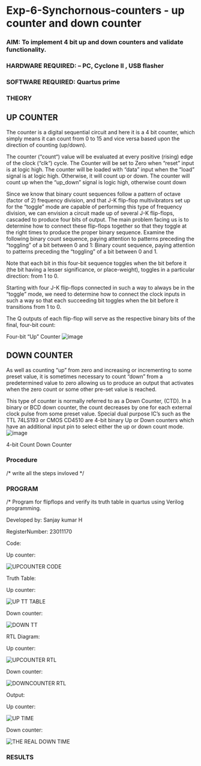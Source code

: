 # Exp-6-Synchornous-counters - up counter and down counter 
### AIM: To implement 4 bit up and down counters and validate  functionality.
### HARDWARE REQUIRED:  – PC, Cyclone II , USB flasher
### SOFTWARE REQUIRED:   Quartus prime
### THEORY 

## UP COUNTER 
The counter is a digital sequential circuit and here it is a 4 bit counter, which simply means it can count from 0 to 15 and vice versa based upon the direction of counting (up/down). 

The counter (“count“) value will be evaluated at every positive (rising) edge of the clock (“clk“) cycle.
The Counter will be set to Zero when “reset” input is at logic high.
The counter will be loaded with “data” input when the “load” signal is at logic high. Otherwise, it will count up or down.
The counter will count up when the “up_down” signal is logic high, otherwise count down

Since we know that binary count sequences follow a pattern of octave (factor of 2) frequency division, and that J-K flip-flop multivibrators set up for the “toggle” mode are capable of performing this type of frequency division, we can envision a circuit made up of several J-K flip-flops, cascaded to produce four bits of output.
The main problem facing us is to determine how to connect these flip-flops together so that they toggle at the right times to produce the proper binary sequence.
Examine the following binary count sequence, paying attention to patterns preceding the “toggling” of a bit between 0 and 1:
Binary count sequence, paying attention to patterns preceding the “toggling” of a bit between 0 and 1.

Note that each bit in this four-bit sequence toggles when the bit before it (the bit having a lesser significance, or place-weight), toggles in a particular direction: from 1 to 0.



 
 

Starting with four J-K flip-flops connected in such a way to always be in the “toggle” mode, we need to determine how to connect the clock inputs in such a way so that each succeeding bit toggles when the bit before it transitions from 1 to 0.

The Q outputs of each flip-flop will serve as the respective binary bits of the final, four-bit count:

 
 

Four-bit “Up” Counter
![image](https://user-images.githubusercontent.com/36288975/169644758-b2f4339d-9532-40c5-af40-8f4f8c942e2c.png)



## DOWN COUNTER 

As well as counting “up” from zero and increasing or incrementing to some preset value, it is sometimes necessary to count “down” from a predetermined value to zero allowing us to produce an output that activates when the zero count or some other pre-set value is reached.

This type of counter is normally referred to as a Down Counter, (CTD). In a binary or BCD down counter, the count decreases by one for each external clock pulse from some preset value. Special dual purpose IC’s such as the TTL 74LS193 or CMOS CD4510 are 4-bit binary Up or Down counters which have an additional input pin to select either the up or down count mode.
![image](https://user-images.githubusercontent.com/36288975/169644844-1a14e123-7228-4ed8-81a9-eb937dff4ac8.png)


4-bit Count Down Counter
### Procedure
/* write all the steps invloved */



### PROGRAM 
/*
Program for flipflops  and verify its truth table in quartus using Verilog programming.

Developed by: Sanjay kumar H

RegisterNumber:  23011170

Code:

Up counter:

![UPCOUNTER CODE](https://github.com/Sanjaykumar0924/Exp-7-Synchornous-counters-/assets/144149258/8ddb4838-3d23-49c1-93e2-7721125f8053)

Truth Table:

Up counter:

![UP TT TABLE](https://github.com/Sanjaykumar0924/Exp-7-Synchornous-counters-/assets/144149258/d79d17d8-2676-4d66-a316-b78cd68e01ca)

Down counter:

![DOWN TT](https://github.com/Sanjaykumar0924/Exp-7-Synchornous-counters-/assets/144149258/826eaf17-18cb-4535-8333-00e721907992)

RTL Diagram:

Up counter:

![UPCOUNTER RTL](https://github.com/Sanjaykumar0924/Exp-7-Synchornous-counters-/assets/144149258/fd29ce8f-df69-43e4-9f81-4ac86607120d)

Down counter:

![DOWNCOUNTER RTL](https://github.com/Sanjaykumar0924/Exp-7-Synchornous-counters-/assets/144149258/3f5bae92-1dda-4242-9123-88dcea1c0450)

Output:

Up counter:

![UP TIME](https://github.com/Sanjaykumar0924/Exp-7-Synchornous-counters-/assets/144149258/96b15812-15b0-4206-acaa-c3e4d2ef91b0)

Down counter:

![THE REAL DOWN TIME](https://github.com/Sanjaykumar0924/Exp-7-Synchornous-counters-/assets/144149258/ff695fdf-729f-4c87-bab3-bd27e11b7c9d)
















### RESULTS 
